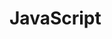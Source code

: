 # JavaScript

<!-- Write about how you can just use JavaScript instead of a preprocessor if you want -->